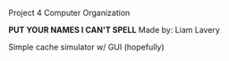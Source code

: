 Project 4 Computer Organization

**PUT YOUR NAMES I CAN'T SPELL**
Made by:
Liam Lavery



Simple cache simulator w/ GUI (hopefully)
